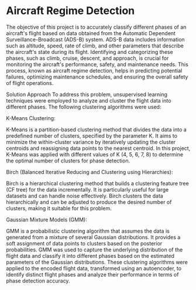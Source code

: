 # Aircraft Regime Detection

The objective of this project is to accurately classify different phases of an aircraft's flight based on data obtained from the Automatic Dependent Surveillance-Broadcast (ADS-B) system. ADS-B data includes information such as altitude, speed, rate of climb, and other parameters that describe the aircraft's state during its flight.
Identifying and categorizing these phases, such as climb, cruise, descent, and approach, is crucial for monitoring the aircraft's performance, safety, and maintenance needs. This process, known as aircraft regime detection, helps in predicting potential failures, optimizing maintenance schedules, and ensuring the overall safety of flight operations.

Solution Approach
To address this problem, unsupervised learning techniques were employed to analyze and cluster the flight data into different phases. The following clustering algorithms were used:

K-Means Clustering:

K-Means is a partition-based clustering method that divides the data into a predefined number of clusters, specified by the parameter K.
It aims to minimize the within-cluster variance by iteratively updating the cluster centroids and reassigning data points to the nearest centroid.
In this project, K-Means was applied with different values of K (4, 5, 6, 7, 8) to determine the optimal number of clusters for phase detection.

Birch (Balanced Iterative Reducing and Clustering using Hierarchies):

Birch is a hierarchical clustering method that builds a clustering feature tree (CF tree) for the data incrementally.
It is particularly useful for large datasets and can handle noise effectively.
Birch clusters the data hierarchically and can be adjusted to produce the desired number of clusters, making it suitable for this problem.

Gaussian Mixture Models (GMM):

GMM is a probabilistic clustering algorithm that assumes the data is generated from a mixture of several Gaussian distributions.
It provides a soft assignment of data points to clusters based on the posterior probabilities.
GMM was used to capture the underlying distribution of the flight data and classify it into different phases based on the estimated parameters of the Gaussian distributions.
These clustering algorithms were applied to the encoded flight data, transformed using an autoencoder, to identify distinct flight phases and analyze their performance in terms of phase detection accuracy.
